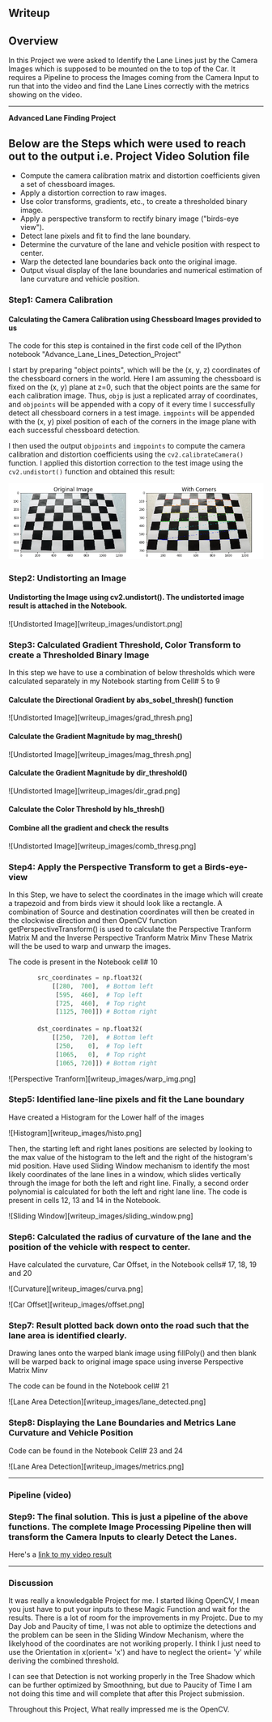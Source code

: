 ## Writeup 

## Overview

In this Project we were asked to Identify the Lane Lines just by the Camera Images which is supposed to be mounted on the to top of the Car. It requires a Pipeline to process the Images coming from the Camera Input to run that into the video and find the Lane Lines correctly with the metrics showing on the video.


---

**Advanced Lane Finding Project**

## Below are the Steps which were used to reach out to the output i.e. Project Video Solution file

* Compute the camera calibration matrix and distortion coefficients given a set of chessboard images.
* Apply a distortion correction to raw images.
* Use color transforms, gradients, etc., to create a thresholded binary image.
* Apply a perspective transform to rectify binary image ("birds-eye view").
* Detect lane pixels and fit to find the lane boundary.
* Determine the curvature of the lane and vehicle position with respect to center.
* Warp the detected lane boundaries back onto the original image.
* Output visual display of the lane boundaries and numerical estimation of lane curvature and vehicle position.

[//]: # (Image References)

[image1]: ./writeup_images/Corner_detection.png "Corner Detection"
[image2]: ./test_images/test1.jpg "Road Transformed"
[image3]: ./examples/binary_combo_example.jpg "Binary Example"
[image4]: ./examples/warped_straight_lines.jpg "Warp Example"
[image5]: ./examples/color_fit_lines.jpg "Fit Visual"
[image6]: ./examples/example_output.jpg "Output"
[video1]: ./project_video.mp4 "Video"

### Step1: Camera Calibration

#### Calculating the Camera Calibration using Chessboard Images provided to us

The code for this step is contained in the first code cell of the IPython notebook "Advance_Lane_Lines_Detection_Project"

I start by preparing "object points", which will be the (x, y, z) coordinates of the chessboard corners in the world. Here I am assuming the chessboard is fixed on the (x, y) plane at z=0, such that the object points are the same for each calibration image.  Thus, `objp` is just a replicated array of coordinates, and `objpoints` will be appended with a copy of it every time I successfully detect all chessboard corners in a test image.  `imgpoints` will be appended with the (x, y) pixel position of each of the corners in the image plane with each successful chessboard detection.  

I then used the output `objpoints` and `imgpoints` to compute the camera calibration and distortion coefficients using the `cv2.calibrateCamera()` function.  I applied this distortion correction to the test image using the `cv2.undistort()` function and obtained this result: 

![title][image1]

### Step2: Undistorting an Image
#### Undistorting the Image using cv2.undistort(). The undistorted image result is attached in the Notebook.

![Undistorted Image][writeup_images/undistort.png]

### Step3: Calculated Gradient Threshold, Color Transform to create a Thresholded Binary Image
In this step we have to use a combination of below thresholds which were calculated separately in my Notebook starting from Cell# 5 to 9

#### Calculate the Directional Gradient by abs_sobel_thresh() function
![Undistorted Image][writeup_images/grad_thresh.png]

#### Calculate the Gradient Magnitude by mag_thresh()
![Undistorted Image][writeup_images/mag_thresh.png]

#### Calculate the Gradient Magnitude by dir_threshold()
![Undistorted Image][writeup_images/dir_grad.png]

#### Calculate the Color Threshold by hls_thresh()

#### Combine all the gradient and check the results
![Undistorted Image][writeup_images/comb_thresg.png]



### Step4: Apply the Perspective Transform to get a Birds-eye-view

In this Step, we have to select the coordinates in the image which will create a trapezoid and from birds view it should look like a rectangle.
A combination of Source and destination coordinates will then be created in the clockwise direction and then OpenCV function getPerspectiveTransform() is used to calculate the Perspective Tranform Matrix M and the Inverse Perspective Tranform Matrix Minv
These Matrix will the be used to warp and unwarp the images.

The code is present in the Notebook cell# 10


```python
        src_coordinates = np.float32(
            [[280,  700],  # Bottom left
             [595,  460],  # Top left
             [725,  460],  # Top right
             [1125, 700]]) # Bottom right
        
        dst_coordinates = np.float32(
            [[250,  720],  # Bottom left
             [250,    0],  # Top left
             [1065,   0],  # Top right
             [1065, 720]]) # Bottom right 
```

![Perspective Tranform][writeup_images/warp_img.png]

### Step5: Identified lane-line pixels and fit the Lane boundary

Have created a Histogram for the Lower half of the images

![Histogram][writeup_images/histo.png]

Then, the starting left and right lanes positions are selected by looking to the max value of the histogram to the left and the right of the histogram's mid position.
Have used Sliding Window mechanism to identify the most likely coordinates of the lane lines in a window, which slides vertically through the image for both the left and right line.
Finally, a second order polynomial is calculated for both the left and right lane line. 
The code is present in cells 12, 13 and 14 in the Notebook.

![Sliding Window][writeup_images/sliding_window.png]

### Step6: Calculated the radius of curvature of the lane and the position of the vehicle with respect to center.

Have calculated the curvature, Car Offset, in the Notebook cells# 17, 18, 19 and 20

![Curvature][writeup_images/curva.png]

![Car Offset][writeup_images/offset.png]


### Step7: Result plotted back down onto the road such that the lane area is identified clearly.

Drawing lanes onto the warped blank image using fillPoly() and then blank will be warped back to original image space using inverse Perspective Matrix Minv

The code can be found in the Notebook cell# 21

![Lane Area Detection][writeup_images/lane_detected.png]

### Step8: Displaying the Lane Boundaries and Metrics Lane Curvature and Vehicle Position

Code can be found in the Notebook Cell# 23 and 24

![Lane Area Detection][writeup_images/metrics.png]

---

### Pipeline (video)

### Step9: The final solution. This is just a pipeline of the above functions. The complete Image Processing Pipeline then will transform the Camera Inputs to clearly Detect the Lanes.

Here's a [link to my video result](./project_video_solution.mp4)

---

### Discussion

It was really a knowledgable Project for me. I started liking OpenCV, I mean you just have to put your inputs to these Magic Function and wait for the results.
There is a lot of room for the improvements in my Projetc. Due to my Day Job and Paucity of time, I was not able to optimize the detections and the problem can be seen in the Sliding Window Mechanism, where the likelyhood of the coordinates are not woriking properly.
I think I just need to use the Orientation in x(orient= 'x') and have to neglect the orient= 'y' while deriving the combined threshold.

I can see that Detection is not working properly in the Tree Shadow which can be further optimized by Smoothning, but due to Paucity of Time I am not doing this time and will complete that after this Project submission.

Throughout this Project, What really impressed me is the OpenCV. 
